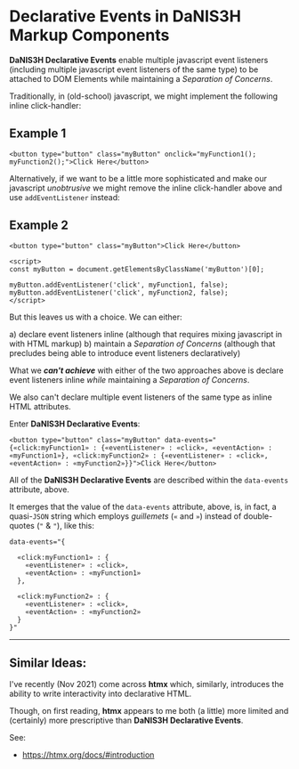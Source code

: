 # Declarative Events in DaNIS3H Markup Components

**DaNIS3H Declarative Events** enable multiple javascript event listeners (including multiple javascript event listeners of the same type) to be attached to DOM Elements while maintaining a _Separation of Concerns_.

Traditionally, in (old-school) javascript, we might implement the following inline click-handler:

## Example 1
```
<button type="button" class="myButton" onclick="myFunction1(); myFunction2();">Click Here</button>
```

Alternatively, if we want to be a little more sophisticated and make our javascript _unobtrusive_ we might remove the inline click-handler above and use `addEventListener` instead:

## Example 2
```
<button type="button" class="myButton">Click Here</button>

<script>
const myButton = document.getElementsByClassName('myButton')[0];

myButton.addEventListener('click', myFunction1, false);
myButton.addEventListener('click', myFunction2, false);
</script>
```

But this leaves us with a choice. We can either:

a) declare event listeners inline (although that requires mixing javascript in with HTML markup)
b) maintain a _Separation of Concerns_ (although that precludes being able to introduce event listeners declaratively)

What we ***can't achieve*** with either of the two approaches above is declare event listeners inline _while_ maintaining a _Separation of Concerns_.

We also can't declare multiple event listeners of the same type as inline HTML attributes.

Enter **DaNIS3H Declarative Events**:

```
<button type="button" class="myButton" data-events="{«click:myFunction1» : {«eventListener» : «click», «eventAction» : «myFunction1»}, «click:myFunction2» : {«eventListener» : «click», «eventAction» : «myFunction2»}}">Click Here</button>
```

All of the **DaNIS3H Declarative Events** are described within the `data-events` attribute, above.

It emerges that the value of the `data-events` attribute, above, is, in fact, a quasi-`JSON` string which employs _guillemets_ (`«` and `»`) instead of double-quotes (`"` & `"`), like this:

```
data-events="{
  
  «click:myFunction1» : {
    «eventListener» : «click»,
    «eventAction» : «myFunction1»
  },
  
  «click:myFunction2» : {
    «eventListener» : «click»,
    «eventAction» : «myFunction2»
  }
}"
```

_______

## Similar Ideas:

I've recently (Nov 2021) come across **htmx** which, similarly, introduces the ability to write interactivity into declarative HTML.

Though, on first reading, **htmx** appears to me both (a little) more limited and (certainly) more prescriptive than **DaNIS3H Declarative Events**.

See:

 - https://htmx.org/docs/#introduction
